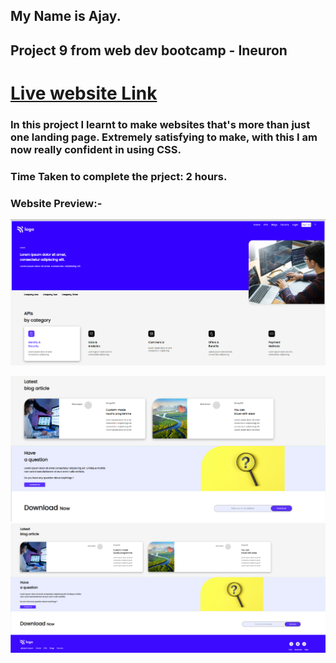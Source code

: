 ## My Name is Ajay.
## Project 9 from web dev bootcamp - Ineuron
# [Live website Link](https://project-9-temp.netlify.app/)
### In this project I learnt to make websites that's more than just one landing page. Extremely satisfying to make, with this I am now really confident in using CSS.

### Time Taken to complete the prject: 2 hours.


### Website Preview:-

![Website preview](./screen-shots/01.png)

![](./screen-shots/02.png)
![](./screen-shots/03.png)